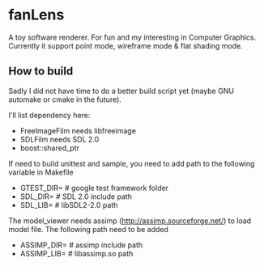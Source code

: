 fanLens
=======

A toy software renderer. For fun and my interesting in Computer Graphics.
Currently it support point mode, wireframe mode & flat shading mode.

How to build
-------
Sadly I did not have time to do a better build script yet (maybe GNU automake or cmake in the future).

I'll list dependency here:
 - FreeImageFilm needs libfreeimage
 - SDLFilm needs SDL 2.0
 - boost::shared_ptr

If need to build unittest and sample, you need to add path to the following variable in Makefile
 - GTEST_DIR= # google test framework folder
 - SDL_DIR= # SDL 2.0 include path
 - SDL_LIB= # libSDL2-2.0 path

The model_viewer needs assimp (http://assimp.sourceforge.net/) to load model file. The following path need to be added
 - ASSIMP_DIR= # assimp include path
 - ASSIMP_LIB= # libassimp.so path
